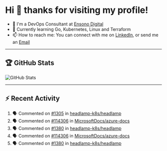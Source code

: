 # Hi 👋 thanks for visiting my profile!

- 💼 I'm a DevOps Consultant at [Ensono Digital](https://www.ensonodigital.com/)
- 🌱 Currently learning Go, Kubernetes, Linux and Terraform
- 📫 How to reach me: You can connect with me on [LinkedIn](https://www.linkedin.com/in/thepaulmacca/), or send me an [Email](mailto:pm@thepaulmacca.com)

---

## :trophy: GitHub Stats

![GitHub Stats](https://github-readme-stats.vercel.app/api?username=thepaulmacca&count_private=true&show_icons=true&theme=dark)

---

## :zap: Recent Activity

<!--START_SECTION:activity-->
1. 🗣 Commented on [#1305](https://github.com/headlamp-k8s/headlamp/issues/1305#issuecomment-1791129242) in [headlamp-k8s/headlamp](https://github.com/headlamp-k8s/headlamp)
2. 🗣 Commented on [#114306](https://github.com/MicrosoftDocs/azure-docs/issues/114306#issuecomment-1729986863) in [MicrosoftDocs/azure-docs](https://github.com/MicrosoftDocs/azure-docs)
3. 🗣 Commented on [#1380](https://github.com/headlamp-k8s/headlamp/issues/1380#issuecomment-1727522617) in [headlamp-k8s/headlamp](https://github.com/headlamp-k8s/headlamp)
4. 🗣 Commented on [#114306](https://github.com/MicrosoftDocs/azure-docs/issues/114306#issuecomment-1727493639) in [MicrosoftDocs/azure-docs](https://github.com/MicrosoftDocs/azure-docs)
5. 🗣 Commented on [#1380](https://github.com/headlamp-k8s/headlamp/issues/1380#issuecomment-1722184522) in [headlamp-k8s/headlamp](https://github.com/headlamp-k8s/headlamp)
<!--END_SECTION:activity-->
